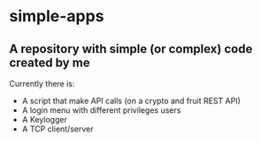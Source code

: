 # simple-apps

## A repository with simple (or complex) code created by me
Currently there is:
+ A script that make API calls (on a crypto and fruit REST API)
+ A login menu with different privileges users
+ A Keylogger
+ A TCP client/server
